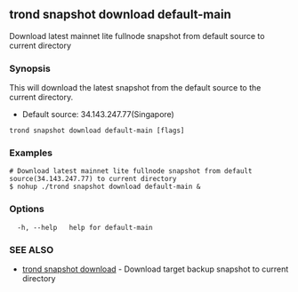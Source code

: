 ## trond snapshot download default-main

Download latest mainnet lite fullnode snapshot from default source to current directory

### Synopsis

This will download the latest snapshot from the default source to the current directory.

 - Default source: 34.143.247.77(Singapore)

```
trond snapshot download default-main [flags]
```

### Examples

```
# Download latest mainnet lite fullnode snapshot from default source(34.143.247.77) to current directory
$ nohup ./trond snapshot download default-main &

```

### Options

```
  -h, --help   help for default-main
```

### SEE ALSO

* [trond snapshot download](trond_snapshot_download.md)	 - Download target backup snapshot to current directory

